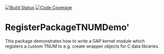 [![Build Status](https://travis-ci.com/gap-packages/RegisterPackageTNUMDemo.svg?branch=master)](https://travis-ci.com/gap-packages/RegisterPackageTNUMDemo)
[![Code Coverage](https://codecov.io/github/gap-packages/RegisterPackageTNUMDemo/coverage.svg?branch=master&token=)](https://codecov.io/gh/gap-packages/RegisterPackageTNUMDemo)

# RegisterPackageTNUMDemo'

This package demonstrates how to write a GAP kernel module which registers
a custom TNUM to e.g. create wrapper objects for C data libraries.
